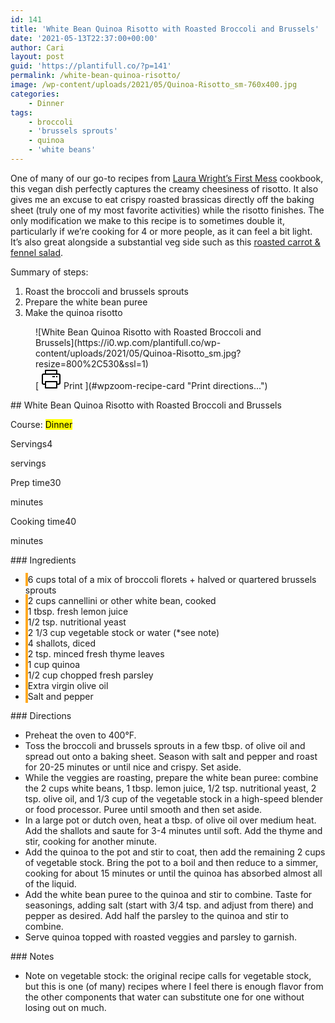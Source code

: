 ```yaml
---
id: 141
title: 'White Bean Quinoa Risotto with Roasted Broccoli and Brussels'
date: '2021-05-13T22:37:00+00:00'
author: Cari
layout: post
guid: 'https://plantifull.co/?p=141'
permalink: /white-bean-quinoa-risotto/
image: /wp-content/uploads/2021/05/Quinoa-Risotto_sm-760x400.jpg
categories:
    - Dinner
tags:
    - broccoli
    - 'brussels sprouts'
    - quinoa
    - 'white beans'
---
```


One of many of our go-to recipes from [Laura Wright’s First Mess](https://thefirstmess.com/the-first-mess-cookbook/) cookbook, this vegan dish perfectly captures the creamy cheesiness of risotto. It also gives me an excuse to eat crispy roasted brassicas directly off the baking sheet (truly one of my most favorite activities) while the risotto finishes. The only modification we make to this recipe is to sometimes double it, particularly if we’re cooking for 4 or more people, as it can feel a bit light. It’s also great alongside a substantial veg side such as this [roasted carrot &amp; fennel salad](https://plantifull.co/?p=131).

Summary of steps:

1. Roast the broccoli and brussels sprouts
2. Prepare the white bean puree
3. Make the quinoa risotto

<div class="wp-block-wpzoom-recipe-card-block-recipe-card header-content-align-left block-alignment-left recipe-card-noimage is-style-newdesign" id="wpzoom-recipe-card"><div class="recipe-card-image"> <figure> ![White Bean Quinoa Risotto with Roasted Broccoli and Brussels](https://i0.wp.com/plantifull.co/wp-content/uploads/2021/05/Quinoa-Risotto_sm.jpg?resize=800%2C530&ssl=1) <figcaption><div class="wpzoom-recipe-card-print-link"> [ <svg class="wpzoom-rcb-icon-print-link" height="32" viewbox="0 0 32 32" width="32" xmlns="http://www.w3.org/2000/svg"> <g data-name="Layer 55" id="Layer_55"> <path class="wpzoom-rcb-print-icon" d="M28,25H25a1,1,0,0,1,0-2h3a1,1,0,0,0,1-1V10a1,1,0,0,0-1-1H4a1,1,0,0,0-1,1V22a1,1,0,0,0,1,1H7a1,1,0,0,1,0,2H4a3,3,0,0,1-3-3V10A3,3,0,0,1,4,7H28a3,3,0,0,1,3,3V22A3,3,0,0,1,28,25Z"></path> <path class="wpzoom-rcb-print-icon" d="M25,31H7a1,1,0,0,1-1-1V20a1,1,0,0,1,1-1H25a1,1,0,0,1,1,1V30A1,1,0,0,1,25,31ZM8,29H24V21H8Z"></path> <path class="wpzoom-rcb-print-icon" d="M25,9a1,1,0,0,1-1-1V3H8V8A1,1,0,0,1,6,8V2A1,1,0,0,1,7,1H25a1,1,0,0,1,1,1V8A1,1,0,0,1,25,9Z"></path> <rect class="wpzoom-rcb-print-icon" height="2" width="2" x="24" y="11"></rect> <rect class="wpzoom-rcb-print-icon" height="2" width="4" x="18" y="11"></rect> </g> </svg> <span>Print</span> ](#wpzoom-recipe-card "Print directions...") </div> </figcaption> </figure> </div><div class="recipe-card-heading">## White Bean Quinoa Risotto with Roasted Broccoli and Brussels

<span class="recipe-card-course">Course: <mark>Dinner</mark></span></div><div class="recipe-card-details"><div class="details-items"><div class="detail-item detail-item-0"><span class="detail-item-icon oldicon oldicon-food" style="color: #FFA921;"></span><span class="detail-item-label">Servings</span>4

<span class="detail-item-unit">servings</span></div><div class="detail-item detail-item-1"><span class="detail-item-icon oldicon oldicon-clock" style="color: #FFA921;"></span><span class="detail-item-label">Prep time</span>30

<span class="detail-item-unit">minutes</span></div><div class="detail-item detail-item-2"><span class="detail-item-icon foodicons foodicons-cooking-food-in-a-hot-casserole" style="color: #FFA921;"></span><span class="detail-item-label">Cooking time</span>40

<span class="detail-item-unit">minutes</span></div></div></div><div class="recipe-card-ingredients">### Ingredients

- <span class="tick-circle" style="border: 2px solid #FFA921;"></span><span class="wpzoom-rcb-ingredient-name">6 cups total of a mix of broccoli florets + halved or quartered brussels sprouts</span>
- <span class="tick-circle" style="border: 2px solid #FFA921;"></span><span class="wpzoom-rcb-ingredient-name">2 cups cannellini or other white bean, cooked</span>
- <span class="tick-circle" style="border: 2px solid #FFA921;"></span><span class="wpzoom-rcb-ingredient-name">1 tbsp. fresh lemon juice</span>
- <span class="tick-circle" style="border: 2px solid #FFA921;"></span><span class="wpzoom-rcb-ingredient-name">1/2 tsp. nutritional yeast</span>
- <span class="tick-circle" style="border: 2px solid #FFA921;"></span><span class="wpzoom-rcb-ingredient-name">2 1/3 cup vegetable stock or water (\*see note)</span>
- <span class="tick-circle" style="border: 2px solid #FFA921;"></span><span class="wpzoom-rcb-ingredient-name">4 shallots, diced</span>
- <span class="tick-circle" style="border: 2px solid #FFA921;"></span><span class="wpzoom-rcb-ingredient-name">2 tsp. minced fresh thyme leaves</span>
- <span class="tick-circle" style="border: 2px solid #FFA921;"></span><span class="wpzoom-rcb-ingredient-name">1 cup quinoa</span>
- <span class="tick-circle" style="border: 2px solid #FFA921;"></span><span class="wpzoom-rcb-ingredient-name">1/2 cup chopped fresh parsley</span>
- <span class="tick-circle" style="border: 2px solid #FFA921;"></span><span class="wpzoom-rcb-ingredient-name">Extra virgin olive oil</span>
- <span class="tick-circle" style="border: 2px solid #FFA921;"></span><span class="wpzoom-rcb-ingredient-name">Salt and pepper</span>

</div><div class="recipe-card-directions">### Directions

- Preheat the oven to 400°F.
- Toss the broccoli and brussels sprouts in a few tbsp. of olive oil and spread out onto a baking sheet. Season with salt and pepper and roast for 20-25 minutes or until nice and crispy. Set aside.
- While the veggies are roasting, prepare the white bean puree: combine the 2 cups white beans, 1 tbsp. lemon juice, 1/2 tsp. nutritional yeast, 2 tsp. olive oil, and 1/3 cup of the vegetable stock in a high-speed blender or food processor. Puree until smooth and then set aside.
- In a large pot or dutch oven, heat a tbsp. of olive oil over medium heat. Add the shallots and saute for 3-4 minutes until soft. Add the thyme and stir, cooking for another minute.
- Add the quinoa to the pot and stir to coat, then add the remaining 2 cups of vegetable stock. Bring the pot to a boil and then reduce to a simmer, cooking for about 15 minutes or until the quinoa has absorbed almost all of the liquid.
- Add the white bean puree to the quinoa and stir to combine. Taste for seasonings, adding salt (start with 3/4 tsp. and adjust from there) and pepper as desired. Add half the parsley to the quinoa and stir to combine.
- Serve quinoa topped with roasted veggies and parsley to garnish.

</div><div class="recipe-card-notes">### Notes

- Note on vegetable stock: the original recipe calls for vegetable stock, but this is one (of many) recipes where I feel there is enough flavor from the other components that water can substitute one for one without losing out on much.

 </div><script type="application/ld+json">{"@context":"https:\/\/schema.org","@type":"Recipe","name":"White Bean Quinoa Risotto with Roasted Broccoli and Brussels","image":["https:\/\/plantifull.co\/wp-content\/uploads\/2021\/05\/Quinoa-Risotto_sm.jpg","https:\/\/plantifull.co\/wp-content\/uploads\/2021\/05\/Quinoa-Risotto_sm-500x500.jpg","https:\/\/plantifull.co\/wp-content\/uploads\/2021\/05\/Quinoa-Risotto_sm-500x375.jpg","https:\/\/plantifull.co\/wp-content\/uploads\/2021\/05\/Quinoa-Risotto_sm-480x270.jpg"],"description":"","keywords":["broccoli","brussels sprouts","quinoa","white beans"],"author":{"@type":"Person","name":"Cari"},"datePublished":"2021-05-13T22:37:00+00:00","prepTime":"PT30M","cookTime":"PT40M","totalTime":"PT1H10M","recipeCategory":["Dinner"],"recipeCuisine":[],"recipeYield":["4","4 servings"],"nutrition":{"@type":"NutritionInformation"},"recipeIngredient":["6 cups total of a mix of broccoli florets + halved or quartered brussels sprouts","2 cups cannellini or other white bean, cooked","1 tbsp. fresh lemon juice","1\/2 tsp. nutritional yeast","2 1\/3 cup vegetable stock or water (*see note)","4 shallots, diced","2 tsp. minced fresh thyme leaves","1 cup quinoa","1\/2 cup chopped fresh parsley","Extra virgin olive oil","Salt and pepper"],"recipeInstructions":[{"@type":"HowToStep","name":"Preheat the oven to 400°F.","text":"Preheat the oven to 400°F.","url":"https:\/\/plantifull.co\/white-bean-quinoa-risotto\/#wpzoom-rcb-direction-step-0","image":""},{"@type":"HowToStep","name":"Toss the broccoli and brussels sprouts in a few tbsp. of olive oil and spread out onto a baking sheet. Season with salt and pepper and roast for 20-25 minutes or until nice and crispy. Set aside.","text":"Toss the broccoli and brussels sprouts in a few tbsp. of olive oil and spread out onto a baking sheet. Season with salt and pepper and roast for 20-25 minutes or until nice and crispy. Set aside.","url":"https:\/\/plantifull.co\/white-bean-quinoa-risotto\/#wpzoom-rcb-direction-step-27","image":""},{"@type":"HowToStep","name":"While the veggies are roasting, prepare the white bean puree: combine the 2 cups white beans, 1 tbsp. lemon juice, 1\/2 tsp. nutritional yeast, 2 tsp. olive oil, and 1\/3 cup of the vegetable stock in a high-speed blender or food processor. Puree until smooth and then set aside.","text":"While the veggies are roasting, prepare the white bean puree: combine the 2 cups white beans, 1 tbsp. lemon juice, 1\/2 tsp. nutritional yeast, 2 tsp. olive oil, and 1\/3 cup of the vegetable stock in a high-speed blender or food processor. Puree until smooth and then set aside.","url":"https:\/\/plantifull.co\/white-bean-quinoa-risotto\/#wpzoom-rcb-direction-step-223","image":""},{"@type":"HowToStep","name":"In a large pot or dutch oven, heat a tbsp. of olive oil over medium heat. Add the shallots and saute for 3-4 minutes until soft. Add the thyme and stir, cooking for another minute.","text":"In a large pot or dutch oven, heat a tbsp. of olive oil over medium heat. Add the shallots and saute for 3-4 minutes until soft. Add the thyme and stir, cooking for another minute.","url":"https:\/\/plantifull.co\/white-bean-quinoa-risotto\/#wpzoom-rcb-direction-step-586","image":""},{"@type":"HowToStep","name":"Add the quinoa to the pot and stir to coat, then add the remaining 2 cups of vegetable stock. Bring the pot to a boil and then reduce to a simmer, cooking for about 15 minutes or until the quinoa has absorbed almost all of the liquid.","text":"Add the quinoa to the pot and stir to coat, then add the remaining 2 cups of vegetable stock. Bring the pot to a boil and then reduce to a simmer, cooking for about 15 minutes or until the quinoa has absorbed almost all of the liquid.","url":"https:\/\/plantifull.co\/white-bean-quinoa-risotto\/#wpzoom-rcb-direction-step-767","image":""},{"@type":"HowToStep","name":"Add the white bean puree to the quinoa and stir to combine. Taste for seasonings, adding salt (start with 3\/4 tsp. and adjust from there) and pepper as desired. Add half the parsley to the quinoa and stir to combine.","text":"Add the white bean puree to the quinoa and stir to combine. Taste for seasonings, adding salt (start with 3\/4 tsp. and adjust from there) and pepper as desired. Add half the parsley to the quinoa and stir to combine.","url":"https:\/\/plantifull.co\/white-bean-quinoa-risotto\/#wpzoom-rcb-direction-step-1002","image":""},{"@type":"HowToStep","name":"Serve quinoa topped with roasted veggies and parsley to garnish.","text":"Serve quinoa topped with roasted veggies and parsley to garnish.","url":"https:\/\/plantifull.co\/white-bean-quinoa-risotto\/#wpzoom-rcb-direction-step-1227","image":""}]}</script></div>